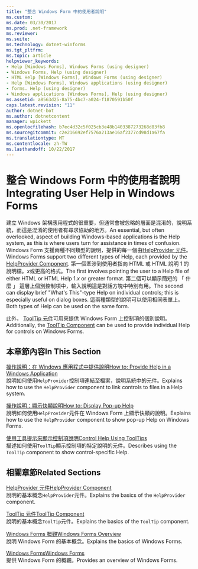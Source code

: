 ```yaml
---
title: "整合 Windows Form 中的使用者說明"
ms.custom: 
ms.date: 03/30/2017
ms.prod: .net-framework
ms.reviewer: 
ms.suite: 
ms.technology: dotnet-winforms
ms.tgt_pltfrm: 
ms.topic: article
helpviewer_keywords:
- Help [Windows Forms], Windows Forms (using designer)
- Windows Forms, Help (using designer)
- HTML Help [Windows Forms], Windows Forms (using designer)
- Help [Windows Forms], Windows applications (using designer)
- forms. Help (using designer)
- Windows applications [Windows Forms], Help (using designer)
ms.assetid: a8563d25-8a75-4bc7-a024-f1870591b50f
caps.latest.revision: "11"
author: dotnet-bot
ms.author: dotnetcontent
manager: wpickett
ms.openlocfilehash: b7ec4d32c5f025cb3e48b1403387273268d83fb8
ms.sourcegitcommit: c2e216692ef7576a213ae16af2377cd98d1a67fa
ms.translationtype: MT
ms.contentlocale: zh-TW
ms.lasthandoff: 10/22/2017
---
```

# <a name="integrating-user-help-in-windows-forms"></a><span data-ttu-id="a8457-102">整合 Windows Form 中的使用者說明</span><span class="sxs-lookup"><span data-stu-id="a8457-102">Integrating User Help in Windows Forms</span></span>
<span data-ttu-id="a8457-103">建立 Windows 架構應用程式的很重要，但通常會被忽略的層面是混淆的，說明系統，而這是混淆的使用者有尋求協助的地方。</span><span class="sxs-lookup"><span data-stu-id="a8457-103">An essential, but often overlooked, aspect of building Windows-based applications is the Help system, as this is where users turn for assistance in times of confusion.</span></span> <span data-ttu-id="a8457-104">Windows Form 支援兩種不同類型的說明，提供的每一個由[HelpProvider 元件](../../../../docs/framework/winforms/controls/helpprovider-component-windows-forms.md)。</span><span class="sxs-lookup"><span data-stu-id="a8457-104">Windows Forms support two different types of Help, each provided by the [HelpProvider Component](../../../../docs/framework/winforms/controls/helpprovider-component-windows-forms.md).</span></span> <span data-ttu-id="a8457-105">第一個牽涉到使用者指向 HTML 或 HTML 說明 1 的說明檔。*x*或更高的格式。</span><span class="sxs-lookup"><span data-stu-id="a8457-105">The first involves pointing the user to a Help file of either HTML or HTML Help 1.*x* or greater format.</span></span> <span data-ttu-id="a8457-106">第二個可以顯示簡短的 「 什麼 」 這層上個別控制項中，輸入說明這是對話方塊中特別有用。</span><span class="sxs-lookup"><span data-stu-id="a8457-106">The second can display brief "What's This"-type Help on individual controls; this is especially useful on dialog boxes.</span></span> <span data-ttu-id="a8457-107">這兩種類型的說明可以使用相同表單上。</span><span class="sxs-lookup"><span data-stu-id="a8457-107">Both types of Help can be used on the same form.</span></span>  
  
 <span data-ttu-id="a8457-108">此外， [ToolTip 元件](../../../../docs/framework/winforms/controls/tooltip-component-windows-forms.md)可用來提供 Windows Form 上控制項的個別說明。</span><span class="sxs-lookup"><span data-stu-id="a8457-108">Additionally, the [ToolTip Component](../../../../docs/framework/winforms/controls/tooltip-component-windows-forms.md) can be used to provide individual Help for controls on Windows Forms.</span></span>  
  
## <a name="in-this-section"></a><span data-ttu-id="a8457-109">本章節內容</span><span class="sxs-lookup"><span data-stu-id="a8457-109">In This Section</span></span>  
 [<span data-ttu-id="a8457-110">操作說明：在 Windows 應用程式中提供說明</span><span class="sxs-lookup"><span data-stu-id="a8457-110">How to: Provide Help in a Windows Application</span></span>](../../../../docs/framework/winforms/advanced/how-to-provide-help-in-a-windows-application.md)  
 <span data-ttu-id="a8457-111">說明如何使用`HelpProvider`控制項連結至檔案，說明系統中的元件。</span><span class="sxs-lookup"><span data-stu-id="a8457-111">Explains how to use the `HelpProvider` component to link controls to files in a Help system.</span></span>  
  
 [<span data-ttu-id="a8457-112">操作說明：顯示快顯說明</span><span class="sxs-lookup"><span data-stu-id="a8457-112">How to: Display Pop-up Help</span></span>](../../../../docs/framework/winforms/advanced/how-to-display-pop-up-help.md)  
 <span data-ttu-id="a8457-113">說明如何使用`HelpProvider`元件在 Windows Form 上顯示快顯的說明。</span><span class="sxs-lookup"><span data-stu-id="a8457-113">Explains how to use the `HelpProvider` component to show pop-up Help on Windows Forms.</span></span>  
  
 [<span data-ttu-id="a8457-114">使用工具提示來顯示控制項說明</span><span class="sxs-lookup"><span data-stu-id="a8457-114">Control Help Using ToolTips</span></span>](../../../../docs/framework/winforms/advanced/control-help-using-tooltips.md)  
 <span data-ttu-id="a8457-115">描述如何使用`ToolTip`顯示控制項的特定說明的元件。</span><span class="sxs-lookup"><span data-stu-id="a8457-115">Describes using the `ToolTip` component to show control-specific Help.</span></span>  
  
## <a name="related-sections"></a><span data-ttu-id="a8457-116">相關章節</span><span class="sxs-lookup"><span data-stu-id="a8457-116">Related Sections</span></span>  
 [<span data-ttu-id="a8457-117">HelpProvider 元件</span><span class="sxs-lookup"><span data-stu-id="a8457-117">HelpProvider Component</span></span>](../../../../docs/framework/winforms/controls/helpprovider-component-windows-forms.md)  
 <span data-ttu-id="a8457-118">說明的基本概念`HelpProvider`元件。</span><span class="sxs-lookup"><span data-stu-id="a8457-118">Explains the basics of the `HelpProvider` component.</span></span>  
  
 [<span data-ttu-id="a8457-119">ToolTip 元件</span><span class="sxs-lookup"><span data-stu-id="a8457-119">ToolTip Component</span></span>](../../../../docs/framework/winforms/controls/tooltip-component-windows-forms.md)  
 <span data-ttu-id="a8457-120">說明的基本概念`ToolTip`元件。</span><span class="sxs-lookup"><span data-stu-id="a8457-120">Explains the basics of the `ToolTip` component.</span></span>  
  
 [<span data-ttu-id="a8457-121">Windows Forms 概觀</span><span class="sxs-lookup"><span data-stu-id="a8457-121">Windows Forms Overview</span></span>](../../../../docs/framework/winforms/windows-forms-overview.md)  
 <span data-ttu-id="a8457-122">說明 Windows Form 的基本概念。</span><span class="sxs-lookup"><span data-stu-id="a8457-122">Explains the basics of Windows Forms.</span></span>  
  
 [<span data-ttu-id="a8457-123">Windows Forms</span><span class="sxs-lookup"><span data-stu-id="a8457-123">Windows Forms</span></span>](../../../../docs/framework/winforms/index.md)  
 <span data-ttu-id="a8457-124">提供 Windows Form 的概觀。</span><span class="sxs-lookup"><span data-stu-id="a8457-124">Provides an overview of Windows Forms.</span></span>
